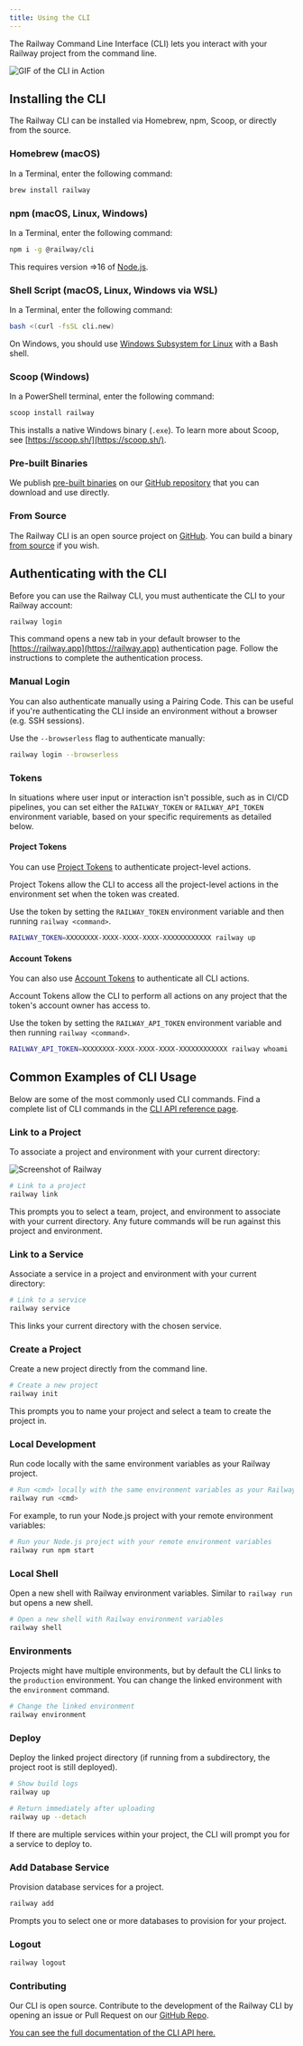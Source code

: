 ```yaml
---
title: Using the CLI
---
```


The Railway Command Line Interface (CLI) lets you interact with your
Railway project from the command line.

<Image src="https://res.cloudinary.com/railway/image/upload/v1645060494/docs/CLIexample_fiflvb.gif"
alt="GIF of the CLI in Action"
layout="intrinsic"
width={800} height={468} quality={100} />

## Installing the CLI

The Railway CLI can be installed via Homebrew, npm, Scoop, or directly from the source.

### Homebrew (macOS)

In a Terminal, enter the following command:

```bash
brew install railway
```

### npm (macOS, Linux, Windows)

In a Terminal, enter the following command:
```bash
npm i -g @railway/cli
```

This requires version =>16 of [Node.js](https://nodejs.org/en/).

### Shell Script (macOS, Linux, Windows via WSL)

In a Terminal, enter the following command:
```bash
bash <(curl -fsSL cli.new)
```

On Windows, you should use [Windows Subsystem for Linux](https://learn.microsoft.com/en-us/windows/wsl/install)
with a Bash shell.

### Scoop (Windows)

In a PowerShell terminal, enter the following command:
```ps1
scoop install railway
```

This installs a native Windows binary (`.exe`). To learn more about Scoop,
see [https://scoop.sh/](https://scoop.sh/).

### Pre-built Binaries

We publish [pre-built binaries](https://github.com/railwayapp/cli/releases/latest)
on our [GitHub repository](https://github.com/railwayapp/cli) that you can
download and use directly.

### From Source

The Railway CLI is an open source project on [GitHub](https://github.com/railwayapp/cli).
You can build a binary [from source](https://github.com/railwayapp/cli#from-source)
if you wish.

## Authenticating with the CLI

Before you can use the Railway CLI, you must authenticate the CLI to your Railway account:
```bash
railway login
```

This command opens a new tab in your default browser to the [https://railway.app](https://railway.app)
authentication page. Follow the instructions to complete the authentication process.

### Manual Login

You can also authenticate manually using a Pairing Code. This can be useful if
you're authenticating the CLI inside an environment without a browser (e.g. SSH
sessions).

Use the `--browserless` flag to authenticate manually:
```bash
railway login --browserless
```

### Tokens

In situations where user input or interaction isn't possible, such as in CI/CD pipelines, you can set either the `RAILWAY_TOKEN` or `RAILWAY_API_TOKEN` environment variable, based on your specific requirements as detailed below.

#### Project Tokens

You can use [Project Tokens](/deploy/integrations#project-tokens) to authenticate project-level actions.

Project Tokens allow the CLI to access all the project-level actions in the environment set when the token was created.

Use the token by setting the `RAILWAY_TOKEN` environment variable and then running `railway <command>`.

```bash
RAILWAY_TOKEN=XXXXXXXX-XXXX-XXXX-XXXX-XXXXXXXXXXXX railway up
```

#### Account Tokens

You can also use [Account Tokens](https://railway.app/account/tokens) to authenticate all CLI actions.

Account Tokens allow the CLI to perform all actions on any project that the token's account owner has access to.

Use the token by setting the `RAILWAY_API_TOKEN` environment variable and then running `railway <command>`.

```bash
RAILWAY_API_TOKEN=XXXXXXXX-XXXX-XXXX-XXXX-XXXXXXXXXXXX railway whoami
```

## Common Examples of CLI Usage

Below are some of the most commonly used CLI commands. Find a complete list of CLI commands in the [CLI API reference page](/reference/cli-api).

### Link to a Project

To associate a project and environment with your current directory:

<Image src="https://res.cloudinary.com/railway/image/upload/v1631917786/docs/railway-link_juslvt.png"
alt="Screenshot of Railway"
layout="intrinsic"
width={389} height={116} quality={80} />

```bash
# Link to a project
railway link
```

This prompts you to select a team, project, and environment to associate with
your current directory. Any future commands will be run against this project and environment.

### Link to a Service

Associate a service in a project and environment with your current directory:

```bash
# Link to a service
railway service
```

This links your current directory with the chosen service.

### Create a Project

Create a new project directly from the command line.

```bash
# Create a new project
railway init
```
This prompts you to name your project and select a team to create the project in.

### Local Development

Run code locally with the same environment variables as your Railway project.

```bash
# Run <cmd> locally with the same environment variables as your Railway project
railway run <cmd>
```

For example, to run your Node.js project with your remote environment variables:

```bash
# Run your Node.js project with your remote environment variables
railway run npm start
```

### Local Shell

Open a new shell with Railway environment variables. Similar to `railway run` but opens a new shell.

```bash
# Open a new shell with Railway environment variables
railway shell
```

### Environments

Projects might have multiple environments, but by default the CLI links to the `production` environment.
You can change the linked environment with the `environment` command.

```bash
# Change the linked environment
railway environment
```

### Deploy

Deploy the linked project directory (if running from a subdirectory, the project root is still deployed).

```bash
# Show build logs
railway up

# Return immediately after uploading
railway up --detach
```

If there are multiple services within your project, the CLI will prompt you for a service to deploy to.

### Add Database Service

Provision database services for a project.

```bash
railway add
```
Prompts you to select one or more databases to provision for your project.

### Logout

```bash
railway logout
```

### Contributing

Our CLI is open source. Contribute to the development of the Railway CLI by opening an issue or Pull Request on our [GitHub Repo](https://github.com/railwayapp/cli).

[You can see the full documentation of the CLI API here.](/reference/cli-api)
